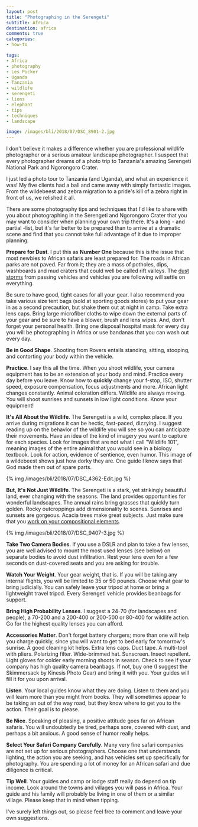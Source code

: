 ```yaml
---
layout: post
title: "Photographing in the Serengeti"
subtitle: Africa
destination: africa
comments: true
categories:
- how-to

tags:
- Africa
- photography
- Les Picker
- Uganda
- Tanzania
- wildlife
- serengeti
- lions
- elephant
- tips
- techniques
- landscape

image: /images/bli/2018/07/DSC_8901-2.jpg
---
```


I don't believe it makes a difference whether you are professional wildlife photographer or a serious amateur landscape photographer. I suspect that every photographer dreams of a photo trip to Tanzania's amazing Serengeti National Park and Ngorongoro Crater. 

<!--more-->

I just led a photo tour to Tanzania (and Uganda), and what an experience it was! My five clients had a ball and came away with simply fantastic images. From the wildebeest and zebra migration  to a pride's kill of a zebra right in front of us, we relished it all. 

There are some photography tips and techniques that I'd like to share with you about photographing in the Serengeti and Ngorongoro Crater that you may want to consider when planning your own trip there. It's a long - and partial -list, but it's far better to be prepared than to arrive at a dramatic scene and find that you cannot take full advantage of it due to improper planning. 

**Prepare for Dust**. I put this as **Number One** because this is the issue that most newbies to African safaris are least prepared for. The roads in African parks are not paved. Far from it; they are a mass of potholes, dips, washboards and mud craters that could well be called rift valleys. The [dust storms](https://youtu.be/DYVzjHxt7qg) from passing vehicles and vehicles you are following will settle on everything. 

Be sure to have good, tight cases for all your gear. I also recommend you take various size tent bags (sold at sporting goods stores) to put your gear in as a second precaution, but shake them out at night in camp. Take extra lens caps. Bring large microfiber cloths to wipe down the external parts of your gear and be sure to have a blower, brush and lens wipes. And, don't forget your personal health. Bring one disposal hospital mask for every day you will be photographing in Africa or use bandanas that you can wash out every day.

**Be in Good Shape**. Shooting from Rovers entails standing, sitting, stooping, and contorting your body within the vehicle. 

**Practice**. I say this all the time. When you shoot wildlife, your camera equipment has to be an extension of your body and mind. Practice every day before you leave. Know how to **quickly** change your f-stop, ISO, shutter speed, exposure compensation, focus adjustments and more. African light changes constantly. Animal coloration differs. Wildlife are always moving. You will shoot sunrises and sunsets in low light conditions. Know your equipment!

**It's All About the Wildlife**. The Serengeti is a wild, complex place. If you arrive during migrations it can be hectic, fast-paced, dizzying. I suggest reading up on the behavior of the wildlife you will see so you can anticipate their movements. Have an idea of the kind of imagery you want to capture for each species. Look for images that are not what I call "Wildlife 101", meaning images of the entire animal that you would see in a biology textbook. Look for action, evidence of sentience, even humor. This image of a wildebeest shows just how dorky they are. One guide I know says that God made them out of spare parts. 

{% img /images/bli/2018/07/DSC_4362-Edit.jpg %}

**But, It's Not Just Wildlife**. The Serengeti is a stark, yet strikingly beautiful land, ever changing with the seasons. The land provides opportunities for wonderful landscapes. The annual rains bring grasses that quickly turn golden. Rocky outcroppings add dimensionality to scenes. Sunrises and sunsets are gorgeous. Acacia trees make great subjects. Just make sure that you [work on your compositional elements](http://ebooks.lesterpickerphoto.com/page/111). 

{% img /images/bli/2018/07/DSC_9407-3.jpg %}

**Take Two Camera Bodies**. If you use a DSLR and plan to take a few lenses, you are well advised to mount the most used lenses (see below) on separate bodies to avoid dust infiltration. Rest your lens even for a few seconds on dust-covered seats and you are asking for trouble. 

**Watch Your Weight**. Your gear weight, that is. If you will be taking any internal flights, you will be limited to 35 or 50 pounds. Choose what gear to bring judicially. You can safely leave your tripod at home or bring a lightweight travel tripod. Every Serengeti vehicle provides beanbags for support.

**Bring High Probability Lenses**. I suggest a 24-70 (for landscapes and people), a 70-200 and a 200-400 or 200-500 or 80-400 for wildlife action. Go for the highest quality lenses you can afford. 

**Accessories Matter**. Don't forget battery chargers; more than one will help you charge quickly, since you will want to get to bed early for tomorrow's sunrise. A good cleaning kit helps. Extra lens caps. Duct tape. A multi-tool with pliers. Polarizing filter. Wide-brimmed hat. Sunscreen. Insect repellent. Light gloves for colder early morning shoots in season. Check to see if your company has high quality camera beanbags. If not, buy one (I suggest the Skimmersack by Kinesis Photo Gear) and bring it with you. Your guides will fill it for you upon arrival. 

**Listen**. Your local guides know what they are doing. Listen to them and you will learn more than you might from books. They will sometimes appear to be taking an out of the way road, but they know where to get you to the action. Their goal is to please. 

**Be Nice**. Speaking of pleasing, a positive attitude goes far on African safaris. You will undoubtedly be tired, perhaps sore, covered with dust, and perhaps a bit anxious. A good sense of humor really helps. 

**Select Your Safari Company Carefully**. Many very fine safari companies are not set up for serious photographers. Choose one that understands lighting, the action you are seeking, and has vehicles set up specifically for photography. You are spending a lot of money for an African safari and due diligence is critical. 

**Tip Well**. Your guides and camp or lodge staff really do depend on tip income. Look around the towns and villages you will pass in Africa. Your guide and his family will probably be living in one of them or a similar village. Please keep that in mind when tipping. 

I've surely left things out, so please feel free to comment and leave your own suggestions. 


